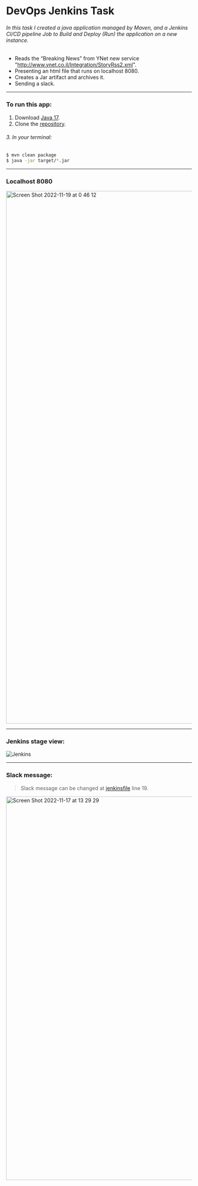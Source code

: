   # DevOps Jenkins Task  
###### In this task I created a java application managed by Maven, and a Jenkins CI/CD pipeline Job to Build and Deploy (Run) the application on a new instance.
- Reads the “Breaking News” from YNet new service "http://www.ynet.co.il/Integration/StoryRss2.xml".  
- Presenting an html file that runs on localhost 8080.  
- Creates a Jar artifact and archives it.  
- Sending a slack.   
------------  
### To run this app:
1. Download [Java 17](https://www.oracle.com/java/technologies/downloads/#jdk17-mac "Java 17"). 
2. Clone the [repository](https://github.com/MohamedIgb/Fursa_Jenkins_HW.git "repository"). 
###### 3. In your terminal:  
```sh  
$ mvn clean package  
$ java -jar target/*.jar  
```  
------------
### Localhost 8080
<img width="1440" alt="Screen Shot 2022-11-19 at 0 46 12" src="https://user-images.githubusercontent.com/92742400/203833303-aa53d406-4b88-4410-bf51-e6386fcedd21.png">

------------
### Jenkins stage view:
![Jenkins](https://user-images.githubusercontent.com/92742400/202436150-4f08f2c2-e463-4663-a311-d5d70c4de789.jpeg)



------------    
### Slack message: 
> Slack message can be changed at [jenkinsfile](https://github.com/MohamedIgb/Fursa_Jenkins_HW/blob/main/jenkinsfile "jenkinsfile") line 19.

<img width="1037" alt="Screen Shot 2022-11-17 at 13 29 29" src="https://user-images.githubusercontent.com/92742400/202434961-69b72085-8afb-4cd8-8ea8-2d32ddd0a72b.png">


  
  

